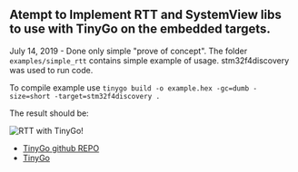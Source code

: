## Atempt to Implement RTT and SystemView libs to use with TinyGo on the embedded targets.
July 14, 2019 - Done only simple "prove of concept".
The folder `examples/simple_rtt` contains simple example of usage.
stm32f4discovery was used to run code. 

To compile example use `tinygo build -o example.hex -gc=dumb -size=short -target=stm32f4discovery .`

The result should be:

![RTT with TinyGo!](https://user-images.githubusercontent.com/23377892/61259682-3c70fe00-a749-11e9-9563-e37c05c8861f.png)


- [TinyGo github REPO](https://github.com/tinygo-org/tinygo)
- [TinyGo](https://tinygo.org/)
